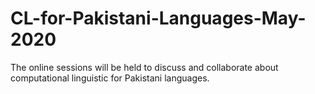 # CL-for-Pakistani-Languages-May-2020
The online sessions will be held to discuss and collaborate about computational linguistic for Pakistani languages.
